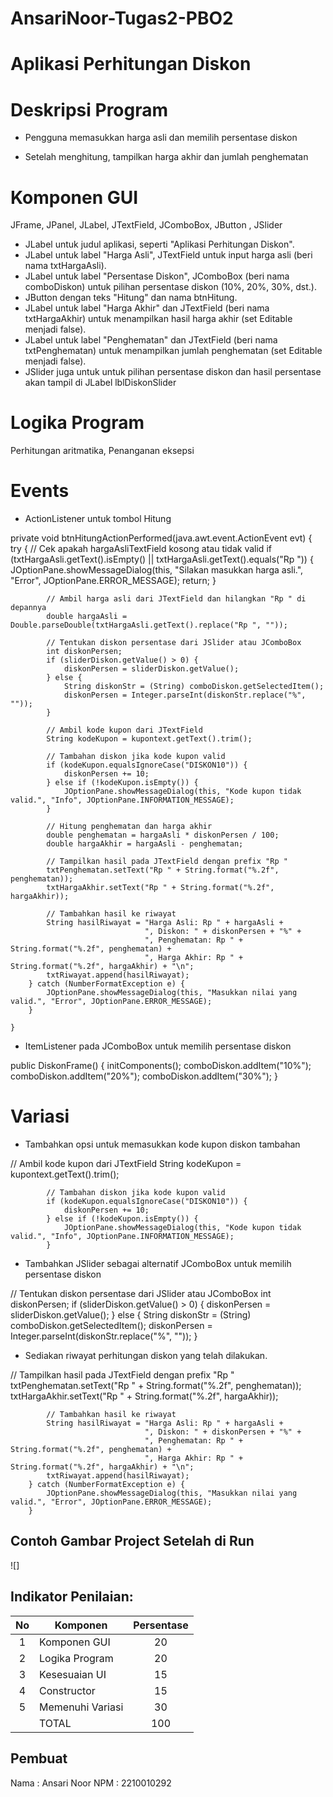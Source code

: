 # AnsariNoor-Tugas2-PBO2
# Aplikasi Perhitungan Diskon

# Deskripsi Program
* Pengguna memasukkan harga asli dan memilih persentase diskon

* Setelah menghitung, tampilkan harga akhir dan jumlah penghematan

# Komponen GUI
JFrame, JPanel, JLabel, JTextField, JComboBox, JButton , JSlider
- JLabel untuk judul aplikasi, seperti "Aplikasi Perhitungan Diskon".
- JLabel untuk label "Harga Asli", JTextField untuk input harga asli (beri nama txtHargaAsli).
- JLabel untuk label "Persentase Diskon", JComboBox (beri nama comboDiskon) untuk pilihan persentase diskon (10%, 20%, 30%, dst.).
- JButton dengan teks "Hitung" dan nama btnHitung.
- JLabel untuk label "Harga Akhir" dan JTextField (beri nama txtHargaAkhir) untuk menampilkan hasil harga akhir (set Editable menjadi false).
- JLabel untuk label "Penghematan" dan JTextField (beri nama txtPenghematan) untuk menampilkan jumlah penghematan (set Editable menjadi false).
- JSlider juga untuk untuk pilihan persentase diskon dan hasil persentase akan tampil di JLabel lblDiskonSlider

# Logika Program
Perhitungan aritmatika, Penanganan eksepsi

# Events
* ActionListener untuk tombol Hitung
 
 private void btnHitungActionPerformed(java.awt.event.ActionEvent evt) {                                          
    try {
            // Cek apakah hargaAsliTextField kosong atau tidak valid
            if (txtHargaAsli.getText().isEmpty() || txtHargaAsli.getText().equals("Rp ")) {
                JOptionPane.showMessageDialog(this, "Silakan masukkan harga asli.", "Error", JOptionPane.ERROR_MESSAGE);
                return;
            }

            // Ambil harga asli dari JTextField dan hilangkan "Rp " di depannya
            double hargaAsli = Double.parseDouble(txtHargaAsli.getText().replace("Rp ", ""));

            // Tentukan diskon persentase dari JSlider atau JComboBox
            int diskonPersen;
            if (sliderDiskon.getValue() > 0) {
                diskonPersen = sliderDiskon.getValue();
            } else {
                String diskonStr = (String) comboDiskon.getSelectedItem();
                diskonPersen = Integer.parseInt(diskonStr.replace("%", ""));
            }

            // Ambil kode kupon dari JTextField
            String kodeKupon = kupontext.getText().trim();

            // Tambahan diskon jika kode kupon valid
            if (kodeKupon.equalsIgnoreCase("DISKON10")) {
                diskonPersen += 10;
            } else if (!kodeKupon.isEmpty()) {
                JOptionPane.showMessageDialog(this, "Kode kupon tidak valid.", "Info", JOptionPane.INFORMATION_MESSAGE);
            }

            // Hitung penghematan dan harga akhir
            double penghematan = hargaAsli * diskonPersen / 100;
            double hargaAkhir = hargaAsli - penghematan;

            // Tampilkan hasil pada JTextField dengan prefix "Rp "
            txtPenghematan.setText("Rp " + String.format("%.2f", penghematan));
            txtHargaAkhir.setText("Rp " + String.format("%.2f", hargaAkhir));

            // Tambahkan hasil ke riwayat
            String hasilRiwayat = "Harga Asli: Rp " + hargaAsli +
                                  ", Diskon: " + diskonPersen + "%" +
                                  ", Penghematan: Rp " + String.format("%.2f", penghematan) +
                                  ", Harga Akhir: Rp " + String.format("%.2f", hargaAkhir) + "\n";
            txtRiwayat.append(hasilRiwayat);
        } catch (NumberFormatException e) {
            JOptionPane.showMessageDialog(this, "Masukkan nilai yang valid.", "Error", JOptionPane.ERROR_MESSAGE);
        }

    }
            
* ItemListener pada JComboBox untuk memilih persentase diskon

public DiskonFrame() {
        initComponents();
        comboDiskon.addItem("10%");
        comboDiskon.addItem("20%");
        comboDiskon.addItem("30%");
    }


# Variasi
* Tambahkan opsi untuk memasukkan kode kupon diskon tambahan

// Ambil kode kupon dari JTextField
            String kodeKupon = kupontext.getText().trim();

            // Tambahan diskon jika kode kupon valid
            if (kodeKupon.equalsIgnoreCase("DISKON10")) {
                diskonPersen += 10;
            } else if (!kodeKupon.isEmpty()) {
                JOptionPane.showMessageDialog(this, "Kode kupon tidak valid.", "Info", JOptionPane.INFORMATION_MESSAGE);
            }

* Tambahkan JSlider sebagai alternatif JComboBox untuk memilih persentase diskon

// Tentukan diskon persentase dari JSlider atau JComboBox
            int diskonPersen;
            if (sliderDiskon.getValue() > 0) {
                diskonPersen = sliderDiskon.getValue();
            } else {
                String diskonStr = (String) comboDiskon.getSelectedItem();
                diskonPersen = Integer.parseInt(diskonStr.replace("%", ""));
            }

* Sediakan riwayat perhitungan diskon yang telah dilakukan.

// Tampilkan hasil pada JTextField dengan prefix "Rp "
            txtPenghematan.setText("Rp " + String.format("%.2f", penghematan));
            txtHargaAkhir.setText("Rp " + String.format("%.2f", hargaAkhir));

            // Tambahkan hasil ke riwayat
            String hasilRiwayat = "Harga Asli: Rp " + hargaAsli +
                                  ", Diskon: " + diskonPersen + "%" +
                                  ", Penghematan: Rp " + String.format("%.2f", penghematan) +
                                  ", Harga Akhir: Rp " + String.format("%.2f", hargaAkhir) + "\n";
            txtRiwayat.append(hasilRiwayat);
        } catch (NumberFormatException e) {
            JOptionPane.showMessageDialog(this, "Masukkan nilai yang valid.", "Error", JOptionPane.ERROR_MESSAGE);
        }


## Contoh Gambar Project Setelah di Run
![]

## Indikator Penilaian:

| No  | Komponen         |  Persentase  |
| :-: | --------------   |   :-----:    |
|  1  | Komponen GUI     |    20    |
|  2  | Logika Program   |    20    |
|  3  | Kesesuaian UI    |    15    |
|  4  | Constructor      |    15    |
|  5  | Memenuhi Variasi |    30    |
|     | TOTAL        | 100 |

## Pembuat

Nama  : Ansari Noor
NPM   : 2210010292
